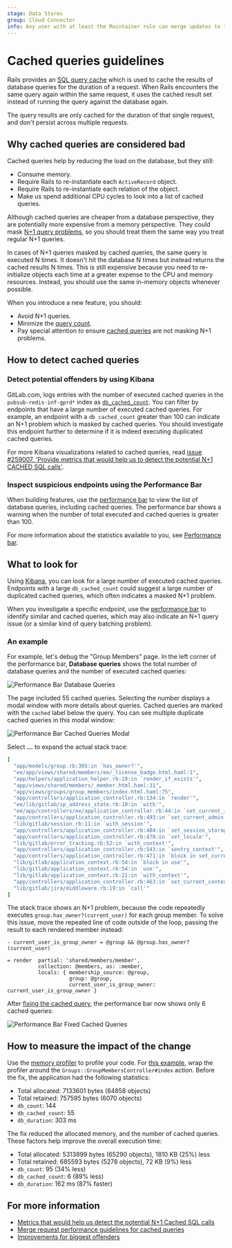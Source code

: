 ```yaml
---
stage: Data Stores
group: Cloud Connector
info: Any user with at least the Maintainer role can merge updates to this content. For details, see https://docs.gitlab.com/ee/development/development_processes.html#development-guidelines-review.
---
```


# Cached queries guidelines

Rails provides an [SQL query cache](https://guides.rubyonrails.org/caching_with_rails.html#sql-caching)
which is used to cache the results of database queries for the duration of a request.
When Rails encounters the same query again within the same request, it uses the cached
result set instead of running the query against the database again.

The query results are only cached for the duration of that single request, and
don't persist across multiple requests.

## Why cached queries are considered bad

Cached queries help by reducing the load on the database, but they still:

- Consume memory.
- Require Rails to re-instantiate each `ActiveRecord` object.
- Require Rails to re-instantiate each relation of the object.
- Make us spend additional CPU cycles to look into a list of cached queries.

Although cached queries are cheaper from a database perspective, they are potentially
more expensive from a memory perspective. They could mask
[N+1 query problems](https://guides.rubyonrails.org/active_record_querying.html#eager-loading-associations),
so you should treat them the same way you treat regular N+1 queries.

In cases of N+1 queries masked by cached queries, the same query is executed N times.
It doesn't hit the database N times but instead returns the cached results N times.
This is still expensive because you need to re-initialize objects each time at a
greater expense to the CPU and memory resources. Instead, you should use the same
in-memory objects whenever possible.

When you introduce a new feature, you should:

- Avoid N+1 queries.
- Minimize the [query count](merge_request_concepts/performance.md#query-counts).
- Pay special attention to ensure
  [cached queries](merge_request_concepts/performance.md#cached-queries) are not
  masking N+1 problems.

## How to detect cached queries

### Detect potential offenders by using Kibana

GitLab.com, logs entries with the number of executed cached queries in the
`pubsub-redis-inf-gprd*` index as
[`db_cached_count`](https://log.gprd.gitlab.net/goto/77d18d80ad84c5df1bf1da5c2cd35b82).
You can filter by endpoints that have a large number of executed cached queries. For
example, an endpoint with a `db_cached_count` greater than 100 can indicate an N+1 problem which
is masked by cached queries. You should investigate this endpoint further to determine
if it is indeed executing duplicated cached queries.

For more Kibana visualizations related to cached queries, read
[issue #259007, 'Provide metrics that would help us to detect the potential N+1 CACHED SQL calls'](https://gitlab.com/gitlab-org/gitlab/-/issues/259007).

### Inspect suspicious endpoints using the Performance Bar

When building features, use the
[performance bar](../administration/monitoring/performance/performance_bar.md)
to view the list of database queries, including cached queries. The
performance bar shows a warning when the number of total executed and cached queries is
greater than 100.

For more information about the statistics available to you, see
[Performance bar](../administration/monitoring/performance/performance_bar.md).

## What to look for

Using [Kibana](#detect-potential-offenders-by-using-kibana), you can look for a large number
of executed cached queries. Endpoints with a large `db_cached_count` could suggest a large number
of duplicated cached queries, which often indicates a masked N+1 problem.

When you investigate a specific endpoint, use
the [performance bar](#inspect-suspicious-endpoints-using-the-performance-bar)
to identify similar and cached queries, which may also indicate an N+1 query issue
(or a similar kind of query batching problem).

### An example

For example, let's debug the "Group Members" page. In the left corner of the
performance bar, **Database queries** shows the total number of database queries
and the number of executed cached queries:

![Performance Bar Database Queries](img/performance_bar_members_page.png)

The page included 55 cached queries. Selecting the number displays a modal window
with more details about queries. Cached queries are marked with the `cached` label
below the query. You can see multiple duplicate cached queries in this modal window:

![Performance Bar Cached Queries Modal](img/performance_bar_cached_queries.png)

Select **...** to expand the actual stack trace:

```ruby
[
  "app/models/group.rb:305:in `has_owner?'",
  "ee/app/views/shared/members/ee/_license_badge.html.haml:1",
  "app/helpers/application_helper.rb:19:in `render_if_exists'",
  "app/views/shared/members/_member.html.haml:31",
  "app/views/groups/group_members/index.html.haml:75",
  "app/controllers/application_controller.rb:134:in `render'",
  "ee/lib/gitlab/ip_address_state.rb:10:in `with'",
  "ee/app/controllers/ee/application_controller.rb:44:in `set_current_ip_address'",
  "app/controllers/application_controller.rb:493:in `set_current_admin'",
  "lib/gitlab/session.rb:11:in `with_session'",
  "app/controllers/application_controller.rb:484:in `set_session_storage'",
  "app/controllers/application_controller.rb:478:in `set_locale'",
  "lib/gitlab/error_tracking.rb:52:in `with_context'",
  "app/controllers/application_controller.rb:543:in `sentry_context'",
  "app/controllers/application_controller.rb:471:in `block in set_current_context'",
  "lib/gitlab/application_context.rb:54:in `block in use'",
  "lib/gitlab/application_context.rb:54:in `use'",
  "lib/gitlab/application_context.rb:21:in `with_context'",
  "app/controllers/application_controller.rb:463:in `set_current_context'",
  "lib/gitlab/jira/middleware.rb:19:in `call'"
]
```

The stack trace shows an N+1 problem, because the code repeatedly executes
`group.has_owner?(current_user)` for each group member. To solve this issue,
move the repeated line of code outside of the loop, passing the result to each rendered member instead:

```erb
- current_user_is_group_owner = @group && @group.has_owner?(current_user)

= render  partial: 'shared/members/member',
          collection: @members, as: :member,
          locals: { membership_source: @group,
                    group: @group,
                    current_user_is_group_owner: current_user_is_group_owner }
```

After [fixing the cached query](https://gitlab.com/gitlab-org/gitlab/-/merge_requests/44626/diffs#27c2761d66e496495be07d0925697f7e62b5bd14), the performance bar now shows only
6 cached queries:

![Performance Bar Fixed Cached Queries](img/performance_bar_fixed_cached_queries.png)

## How to measure the impact of the change

Use the [memory profiler](performance.md#using-memory-profiler) to profile your code.
For [this example](#an-example), wrap the profiler around the `Groups::GroupMembersController#index` action. Before the fix, the application had
the following statistics:

- Total allocated: 7133601 bytes (84858 objects)
- Total retained: 757595 bytes (6070 objects)
- `db_count`: 144
- `db_cached_count`: 55
- `db_duration`: 303 ms

The fix reduced the allocated memory, and the number of cached queries. These
factors help improve the overall execution time:

- Total allocated: 5313899 bytes (65290 objects), 1810 KB (25%) less
- Total retained: 685593 bytes (5278 objects), 72 KB (9%) less
- `db_count`: 95 (34% less)
- `db_cached_count`: 6 (89% less)
- `db_duration`: 162 ms (87% faster)

## For more information

- [Metrics that would help us detect the potential N+1 Cached SQL calls](https://gitlab.com/gitlab-org/gitlab/-/issues/259007)
- [Merge request performance guidelines for cached queries](merge_request_concepts/performance.md#cached-queries)
- [Improvements for biggest offenders](https://gitlab.com/groups/gitlab-org/-/epics/4508)
